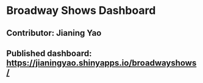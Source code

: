 # Broadway Shows Dashboard

## Contributor: Jianing Yao 

## Published dashboard: https://jianingyao.shinyapps.io/broadwayshows/

